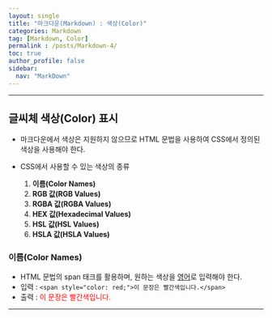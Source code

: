 ```yaml
---
layout: single
title: "마크다운(Markdown) : 색상(Color)"
categories: Markdown
tag: [Markdown, Color]
permalink : /posts/Markdown-4/
toc: true
author_profile: false
sidebar:
  nav: "MarkDown"
---
```


<hr>

## 글씨체 색상(Color) 표시

* 마크다운에서 색상은 지원하지 않으므로 HTML 문법을 사용하여 CSS에서 정의된 색상을 사용해야 한다.

* CSS에서 사용할 수 있는 색상의 종류
    1. **이름(Color Names)**
    2. **RGB 값(RGB Values)**
    3. **RGBA 값(RGBA Values)**
    4. **HEX 값(Hexadecimal Values)**
    5. **HSL 값(HSL Values)**
    6. **HSLA 값(HSLA Values)**

### 이름(Color Names)

* HTML 문법의 span 태크를 활용하며, 원하는 색상을 <u>영어</u>로 입력해야 한다.
* 입력 : `<span style="color: red;">이 문장은 빨간색입니다.</span>`
* 출력 : <span style="color: red;">이 문장은 빨간색입니다.</span>

<hr>